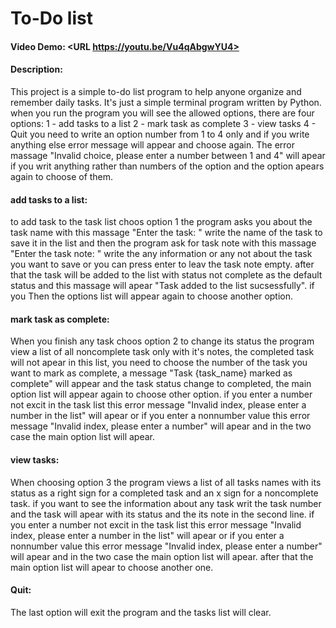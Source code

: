 # To-Do list
#### Video Demo:  <URL https://youtu.be/Vu4qAbgwYU4>
#### Description:
This project is a simple to-do list program to help anyone organize and remember daily tasks.
It's just a simple terminal program written by Python.
when you run the program you will see the allowed options, there are four options:
1 - add tasks to a list
2 - mark task as complete
3 - view tasks
4 - Quit
you need to write an option number from 1 to 4 only and if you write anything else error message will appear and choose again.
The error massage "Invalid choice, please enter a number between 1 and 4" will apear if you writ anything rather than numbers of the option and the option apears again to choose of them.

#### add tasks to a list:
to add task to the task list choos option 1 the program asks you about the task name with this massage "Enter the task: " write the name of the task to save it in the list and then the program ask for task note with this massage "Enter the task note: " write the any information or any not about the task you want to save or you can press enter to leav the task note empty.
after that the task will be added to the list with status not complete as the default status and this massage will apear "Task added to the list sucsessfully".
if you
Then the options list will appear again to choose another option.

#### mark task as complete:
When you finish any task choos option 2 to change its status the program view a list of all noncomplete task only with it's notes, the completed task will not apear in this list, you need to choose the number of the task you want to mark as complete, a message "Task {task_name} marked as complete" will appear and the task status change to completed, the main option list will appear again to choose other option.
if you enter a number not excit in the task list this error message "Invalid index, please enter a number in the list" will apear or if you enter a nonnumber value this error message "Invalid index, please enter a number" will apear and in the two case the main option list will apear.

#### view tasks:
When choosing option 3 the program views a list of all tasks names with its status as a right sign for a completed task and an x sign for a noncomplete task.
if you want to see the information about any task writ the task number and the task will apear with its status and the its note in the second line.
if you enter a number not excit in the task list this error message "Invalid index, please enter a number in the list" will apear or if you enter a nonnumber value this error message "Invalid index, please enter a number" will apear and in the two case the main option list will apear.
after that the main option list will apear to choose another one.


#### Quit:
The last option will exit the program and the tasks list will clear.


